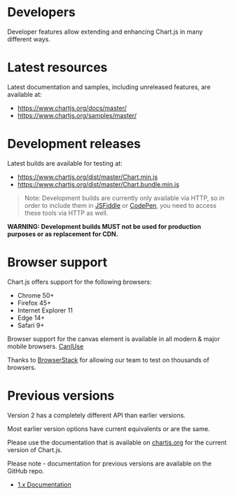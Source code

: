 # Developers

Developer features allow extending and enhancing Chart.js in many different ways.

# Latest resources

Latest documentation and samples, including unreleased features, are available at:

 - https://www.chartjs.org/docs/master/
 - https://www.chartjs.org/samples/master/

# Development releases

Latest builds are available for testing at:

 - https://www.chartjs.org/dist/master/Chart.min.js
 - https://www.chartjs.org/dist/master/Chart.bundle.min.js

> Note: Development builds are currently only available via HTTP, so in order to include them in [JSFiddle](https://jsfiddle.net) or [CodePen](https://codepen.io), you need to access these tools via HTTP as well.

**WARNING: Development builds MUST not be used for production purposes or as replacement for CDN.**

# Browser support

Chart.js offers support for the following browsers:
* Chrome 50+
* Firefox 45+
* Internet Explorer 11
* Edge 14+
* Safari 9+

Browser support for the canvas element is available in all modern & major mobile browsers. [CanIUse](https://caniuse.com/#feat=canvas)

Thanks to [BrowserStack](https://browserstack.com) for allowing our team to test on thousands of browsers.

# Previous versions

Version 2 has a completely different API than earlier versions.

Most earlier version options have current equivalents or are the same.

Please use the documentation that is available on [chartjs.org](https://www.chartjs.org/docs/) for the current version of Chart.js.

Please note - documentation for previous versions are available on the GitHub repo.

- [1.x Documentation](https://github.com/chartjs/Chart.js/tree/v1.1.1/docs)
